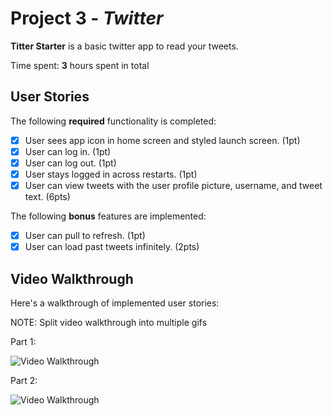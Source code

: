 # Project 3 - *Twitter*

**Titter Starter** is a basic twitter app to read your tweets.

Time spent: **3** hours spent in total

## User Stories

The following **required** functionality is completed:

- [X] User sees app icon in home screen and styled launch screen. (1pt)
- [X] User can log in. (1pt)
- [X] User can log out. (1pt)
- [X] User stays logged in across restarts. (1pt)
- [X] User can view tweets with the user profile picture, username, and tweet text. (6pts)

The following **bonus** features are implemented:

- [X] User can pull to refresh. (1pt)
- [X] User can load past tweets infinitely. (2pts)

## Video Walkthrough

Here's a walkthrough of implemented user stories:

NOTE: Split video walkthrough into multiple gifs 

Part 1: 

<img src='http://g.recordit.co/yKcWSNGywI.gif' title='Video Walkthrough' width='' alt='Video Walkthrough' />

Part 2: 

<img src='http://g.recordit.co/VbJBLE5Zuy.gif' title='Video Walkthrough' width='' alt='Video Walkthrough' />
